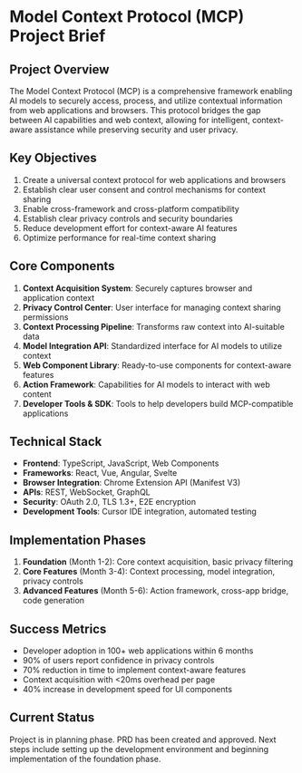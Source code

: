 # Model Context Protocol (MCP) Project Brief

## Project Overview

The Model Context Protocol (MCP) is a comprehensive framework enabling AI models to securely access, process, and utilize contextual information from web applications and browsers. This protocol bridges the gap between AI capabilities and web context, allowing for intelligent, context-aware assistance while preserving security and user privacy.

## Key Objectives

1. Create a universal context protocol for web applications and browsers
2. Establish clear user consent and control mechanisms for context sharing
3. Enable cross-framework and cross-platform compatibility
4. Establish clear privacy controls and security boundaries
5. Reduce development effort for context-aware AI features
6. Optimize performance for real-time context sharing

## Core Components

1. **Context Acquisition System**: Securely captures browser and application context
2. **Privacy Control Center**: User interface for managing context sharing permissions
3. **Context Processing Pipeline**: Transforms raw context into AI-suitable data
4. **Model Integration API**: Standardized interface for AI models to utilize context
5. **Web Component Library**: Ready-to-use components for context-aware features
6. **Action Framework**: Capabilities for AI models to interact with web content
7. **Developer Tools & SDK**: Tools to help developers build MCP-compatible applications

## Technical Stack

- **Frontend**: TypeScript, JavaScript, Web Components
- **Frameworks**: React, Vue, Angular, Svelte
- **Browser Integration**: Chrome Extension API (Manifest V3)
- **APIs**: REST, WebSocket, GraphQL
- **Security**: OAuth 2.0, TLS 1.3+, E2E encryption
- **Development Tools**: Cursor IDE integration, automated testing

## Implementation Phases

1. **Foundation** (Month 1-2): Core context acquisition, basic privacy filtering
2. **Core Features** (Month 3-4): Context processing, model integration, privacy controls
3. **Advanced Features** (Month 5-6): Action framework, cross-app bridge, code generation

## Success Metrics

- Developer adoption in 100+ web applications within 6 months
- 90% of users report confidence in privacy controls
- 70% reduction in time to implement context-aware features
- Context acquisition with <20ms overhead per page
- 40% increase in development speed for UI components

## Current Status

Project is in planning phase. PRD has been created and approved. Next steps include setting up the development environment and beginning implementation of the foundation phase.
